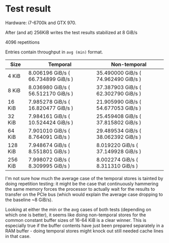 # Test result

Hardware: i7-6700k and GTX 970.

After (and at) 256KiB writes the test results stabilized at 8 GiB/s

4096 repetitions

Entries contain throughput in `avg (min)` format.

| Size | Temporal | Non-temporal |
| --- | --- | --- |
| 4 KiB | 8.006196 GiB/s ( 66.734899 GiB/s ) | 35.490000 GiB/s ( 74.962490 GiB/s ) |
| 8 KiB | 8.036980 GiB/s ( 56.512170 GiB/s ) | 37.387903 GiB/s ( 62.302790 GiB/s ) |
| 16 KiB | 7.985278 GiB/s ( 16.820477 GiB/s ) | 21.905990 GiB/s ( 54.677053 GiB/s ) |
| 32 KiB | 7.984161 GiB/s ( 10.524424 GiB/s ) | 25.459408 GiB/s ( 37.815802 GiB/s ) |
| 64 KiB | 7.901010 GiB/s ( 8.764091 GiB/s ) | 29.489534 GiB/s ( 38.062392 GiB/s ) |
| 128 KiB | 7.948674 GiB/s ( 8.551801 GiB/s ) | 8.019220 GiB/s ( 37.149928 GiB/s ) |
| 256 KiB | 7.998072 GiB/s ( 8.309995 GiB/s ) | 8.002274 GiB/s ( 8.311310 GiB/s ) |

I'm not sure how much the average case of the temporal stores is tainted by doing repetition testing: it might be the case that continuously hammering the same memory forces the processor to actually wait for the results to transfer on the PCIe bus (which would explain the average case dropping to the baseline ~8 GiB/s).

Looking at either the min or the avg cases of both tests (depending on which one is better), it seems like doing non-temporal stores for the common constant buffer sizes of 16-64 KiB is a clear winner. This is especially true if the buffer contents have just been prepared separately in a RAM buffer - doing temporal stores might knock out still needed cache lines in that case.